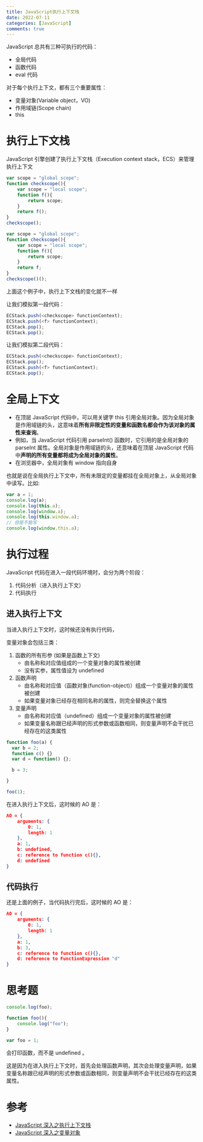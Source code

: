 ```yaml
---
title: JavaScript执行上下文栈
date: 2022-07-11
categories: [JavaScript]
comments: true
---
```


JavaScript 总共有三种可执行的代码：

- 全局代码
- 函数代码
- eval 代码

对于每个执行上下文，都有三个重要属性：

- 变量对象(Variable object，VO)
- 作用域链(Scope chain)
- this

<!-- more -->

# 执行上下文栈

JavaScript 引擎创建了执行上下文栈（Execution context stack，ECS）来管理执行上下文

```JavaScript
var scope = "global scope";
function checkscope(){
    var scope = "local scope";
    function f(){
        return scope;
    }
    return f();
}
checkscope();
```

```JavaScript
var scope = "global scope";
function checkscope(){
    var scope = "local scope";
    function f(){
        return scope;
    }
    return f;
}
checkscope()();
```

上面这个例子中，执行上下文栈的变化就不一样

让我们模拟第一段代码：

```JavaScript
ECStack.push(<checkscope> functionContext);
ECStack.push(<f> functionContext);
ECStack.pop();
ECStack.pop();
```

让我们模拟第二段代码：

```JavaScript
ECStack.push(<checkscope> functionContext);
ECStack.pop();
ECStack.push(<f> functionContext);
ECStack.pop();
```

# 全局上下文

- 在顶层 JavaScript 代码中，可以用关键字 this 引用全局对象。因为全局对象是作用域链的头，这意味着**所有非限定性的变量和函数名都会作为该对象的属性来查询**。
- 例如，当 JavaScript 代码引用 parseInt() 函数时，它引用的是全局对象的 parseInt 属性。全局对象是作用域链的头，还意味着在顶层 JavaScript 代码中**声明的所有变量都将成为全局对象的属性**。
- 在浏览器中，全局对象有 window 指向自身

也就是说在全局执行上下文中，所有未限定的变量都挂在全局对象上，从全局对象中读写。比如:

```Javascript
var a = 1;
console.log(a);
console.log(this.a);
console.log(window.a);
console.log(this.window.a);
// 但是不能写
console.log(window.this.a);
```

# 执行过程

JavaScript 代码在进入一段代码环境时，会分为两个阶段：

1. 代码分析（进入执行上下文）
2. 代码执行

## 进入执行上下文

当进入执行上下文时，这时候还没有执行代码，

变量对象会包括三类：

1. 函数的所有形参 (如果是函数上下文)
   - 由名称和对应值组成的一个变量对象的属性被创建
   - 没有实参，属性值设为 undefined
2. 函数声明
   - 由名称和对应值（函数对象(function-object)）组成一个变量对象的属性被创建
   - 如果变量对象已经存在相同名称的属性，则完全替换这个属性
3. 变量声明
   - 由名称和对应值（undefined）组成一个变量对象的属性被创建
   - 如果变量名称跟已经声明的形式参数或函数相同，则变量声明不会干扰已经存在的这类属性

```Javascript
function foo(a) {
  var b = 2;
  function c() {}
  var d = function() {};

  b = 3;

}

foo(1);
```

在进入执行上下文后，这时候的 AO 是：

```json
AO = {
    arguments: {
        0: 1,
        length: 1
    },
    a: 1,
    b: undefined,
    c: reference to function c(){},
    d: undefined
}
```

## 代码执行

还是上面的例子，当代码执行完后，这时候的 AO 是：

```json
AO = {
    arguments: {
        0: 1,
        length: 1
    },
    a: 1,
    b: 3,
    c: reference to function c(){},
    d: reference to FunctionExpression "d"
}
```

# 思考题

```Javascript
console.log(foo);

function foo(){
    console.log("foo");
}

var foo = 1;
```

会打印函数，而不是 undefined 。

这是因为在进入执行上下文时，首先会处理函数声明，其次会处理变量声明，如果变量名称跟已经声明的形式参数或函数相同，则变量声明不会干扰已经存在的这类属性。

# 参考

- [JavaScript 深入之执行上下文栈](https://github.com/mqyqingfeng/Blog/issues/4)
- [JavaScript 深入之变量对象](https://github.com/mqyqingfeng/Blog/issues/5)
